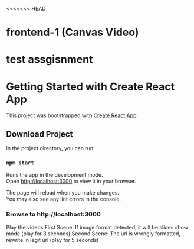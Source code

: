 <<<<<<< HEAD
# frontend-1 (Canvas Video)
test assgisnment
=======

# Getting Started with Create React App
This project was bootstrapped with [Create React App](https://github.com/facebook/create-react-app).

## Download Project
In the project directory, you can run:

### `npm start`

Runs the app in the development mode.\
Open [http://localhost:3000](http://localhost:3000) to view it in your browser.

The page will reload when you make changes.\
You may also see any lint errors in the console.

### Browse to http://localhost:3000

Play the videos
First Scene: If image format detected, it will be slides show mode (play for 3 seconds)
Second Scene: The url is wrongly formatted, rewrite in legit url (play for 5 seconds)


